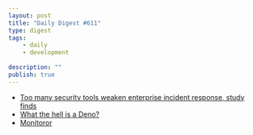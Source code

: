 ```yaml
---
layout: post
title: "Daily Digest #611"
type: digest
tags: 
    - daily
    - development
    
description: ""
publish: true
---
```


- [Too many security tools weaken enterprise incident response, study finds](https://www.scmagazineuk.com/security-tools-weaken-enterprise-incident-response-study-finds/article/1688435)
- [What the hell is a Deno?](https://breadth.substack.com/p/what-the-hell-is-a-deno)
- [Monitoror](https://monitoror.com/)
